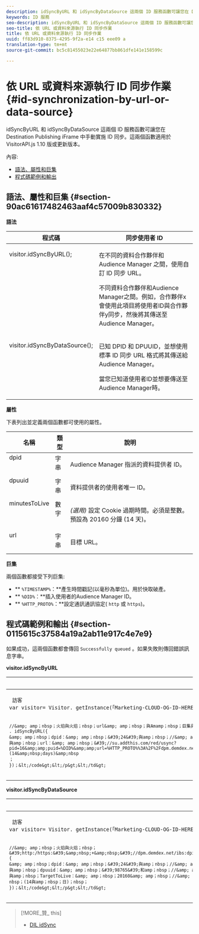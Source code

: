```yaml
---
description: idSyncByURL 和 idSyncByDataSource 這兩個 ID 服務函數可讓您在 Destination Publishing iFrame 中手動實施 ID 同步。這兩個函數適用於 VisitorAPI.js 1.10 版或更新版本。
keywords: ID 服務
seo-description: idSyncByURL 和 idSyncByDataSource 這兩個 ID 服務函數可讓您在 Destination Publishing iFrame 中手動實施 ID 同步。這兩個函數適用於 VisitorAPI.js 1.10 版或更新版本。
seo-title: 依 URL 或資料來源執行 ID 同步作業
title: 依 URL 或資料來源執行 ID 同步作業
uuid: ff83d910-8375-4295-9f2a-e14 c15 eee09 a
translation-type: tm+mt
source-git-commit: bc5c81455023e22e64877bb861dfe141e158599c

---
```



# 依 URL 或資料來源執行 ID 同步作業{#id-synchronization-by-url-or-data-source}

idSyncByURL 和 idSyncByDataSource 這兩個 ID 服務函數可讓您在 Destination Publishing iFrame 中手動實施 ID 同步。這兩個函數適用於 VisitorAPI.js 1.10 版或更新版本。

內容:

<ul class="simplelist"> 
 <li> <a href="../../library/get-set/idsync.md#section-90ac61617482463aaf4c57009b830332" format="dita" scope="local"> 語法、屬性和巨集 </a> </li> 
 <li> <a href="../../library/get-set/idsync.md#section-0115615c37584a19a2ab11e917c4e7e9" format="dita" scope="local"> 程式碼範例和輸出 </a> </li> 
</ul>

## 語法、屬性和巨集 {#section-90ac61617482463aaf4c57009b830332}

**語法**

<table id="table_ADC7501511914805A6A6B24B2DFEBA51"> 
 <thead> 
  <tr> 
   <th colname="col1" class="entry"> 程式碼 </th> 
   <th colname="col2" class="entry"> 同步使用者 ID </th> 
  </tr> 
 </thead>
 <tbody> 
  <tr valign="top"> 
   <td colname="col1"> <p> <span class="codeph"> visitor.idSyncByURL(); </span> </p> </td> 
   <td colname="col2"> <p>在不同的資料合作夥伴和 <span class="keyword">Audience Manager</span> 之間，使用自訂 ID 同步 URL。 </p> <p> 
     <draft-comment>
       不同資料合作夥伴和Audience Manager之間。例如，合作夥伴x會使用此項目將使用者ID與合作夥伴y同步，然後將其傳送至Audience Manager。 
     </draft-comment> </p> </td> 
  </tr> 
  <tr valign="top"> 
   <td colname="col1"> <p> <span class="codeph"> visitor.idSyncByDataSource(); </span> </p> </td> 
   <td colname="col2"> <p>已知 DPID 和 DPUUID，並想使用標準 ID 同步 URL 格式將其傳送給 <span class="keyword">Audience Manager</span>。 </p> <p> 
     <draft-comment>
       當您已知道使用者ID並想要傳送至Audience Manager時。 
     </draft-comment> </p> </td> 
  </tr> 
 </tbody> 
</table>

**屬性**

下表列出並定義兩個函數都可使用的屬性。

<table id="table_5343BE784E694C67B09A0A8878CF8001"> 
 <thead> 
  <tr> 
   <th colname="col1" class="entry"> 名稱 </th> 
   <th colname="col2" class="entry"> 類型 </th> 
   <th colname="col3" class="entry"> 說明 </th> 
  </tr> 
 </thead>
 <tbody> 
  <tr valign="top"> 
   <td colname="col1"> <span class="codeph"> dpid </span> </td> 
   <td colname="col2"> 字串 </td> 
   <td colname="col3"> <p>Audience Manager 指派的資料提供者 ID。 </p> </td> 
  </tr> 
  <tr valign="top"> 
   <td colname="col1"> <span class="codeph"> dpuuid </span> </td> 
   <td colname="col2"> 字串 </td> 
   <td colname="col3"> <p>資料提供者的使用者唯一 ID。 </p> </td> 
  </tr> 
  <tr valign="top"> 
   <td colname="col1"> <span class="codeph"> minutesToLive </span> </td> 
   <td colname="col2"> 數字 </td> 
   <td colname="col3"> <p> <i>(選用)</i> 設定 Cookie 過期時間。必須是整數。預設為 20160 分鐘 (14 天)。 </p> </td> 
  </tr> 
  <tr valign="top"> 
   <td colname="col1"> <span class="codeph"> url </span> </td> 
   <td colname="col2"> 字串 </td> 
   <td colname="col3"> <p>目標 URL。 </p> </td> 
  </tr> 
 </tbody> 
</table>

**巨集**

兩個函數都接受下列巨集:

* ** `%TIMESTAMP%`：**產生時間戳記(以毫秒為單位)。用於快取破產。
* ** `%DID%`：**插入使用者的Audience Manager ID。
* ** `%HTTP_PROTO%`：**設定通訊通訊協定( `http` 或 `https`)。

## 程式碼範例和輸出 {#section-0115615c37584a19a2ab11e917c4e7e9}

如果成功，這兩個函數都會傳回 `Successfully queued` 。如果失敗則傳回錯誤訊息字串。

**visitor.idSyncByURL**

<table id="table_56AD8291DF9445C69CC2BF50435E1626"> 
 <thead> 
  <tr> 
   <th colname="col1" class="entry"> 程式碼範例 </th> 
   <th colname="col2" class="entry"> 程式碼輸出 </th> 
  </tr> 
 </thead>
 <tbody> 
  <tr> 
   <td colname="col1"> <p> <code class="syntax javascript"> 訪客
var visitor= Visitor. getInstance(「Marketing-CLOUD-OG-ID-HERE」，{})；

    //&amp; amp；nbsp；火焰與火焰；nbsp；url&amp; amp；nbsp；與Amamp；nbsp；巨集與amp；nbsp；replacedvisitor
    . idSyncByURL({
    &amp; amp；nbsp；dpid：&amp; amp；nbsp；&#39;24&#39;與amp；nbsp；//&amp; amp；nbsp；必須與amp；nbsp；&amp; amp；nbsp；a&amp; amp；nbsp；字串
    與amp；nbsp；url：&amp; amp；nbsp；&#39;//su.addthis.com/red/usync?pid=16&amp;amp;puid=%DID%&amp;amp;url=%HTTP_PROTO%%3A%2F%2Fdpm.demdex.net%2Fibs%3Adpid%3D420%26dpuuid%3D%7B%7Buid%7D%7D&#39;,&amp;nbsp;minutesToLive:&amp;nbsp;20160&amp;nbsp;//&amp;nbsp;optional,&amp;nbsp;defaults&amp;nbsp;to&amp;nbsp;20160&amp;nbsp;minutes&amp;nbsp;(14&amp;nbsp;days)&amp;nbsp
    ；
    })；&lt;/code&gt;&lt;/p&gt;&lt;/td&gt;
<td colname="col2"> <p> <span class="codeph"> http://su.addthis.com/red/usync?pid=16&amp;puid=28777806459181003670799219185178493848&amp;url=http%3A%2F%2Fdpm.demdex.net%2Fibs%3Adpid%3D420%26dpuuid%3D%7B%7Buid%7D%7D </span> </p> </td> 
  </tr> 
 </tbody> 
</table>

**visitor.idSyncByDataSource**

<table id="table_90D61A7E715D47238AAFF2808B33C2F0"> 
 <thead> 
  <tr> 
   <th colname="col1" class="entry"> 程式碼範例 </th> 
   <th colname="col2" class="entry"> 程式碼輸出 </th> 
  </tr> 
 </thead>
 <tbody> 
  <tr> 
   <td colname="col1"> <p> <code class="syntax javascript"> 訪客
var visitor= Visitor. getInstance(「Marketing-CLOUD-OG-ID-HERE」，{})；

    //&amp; amp；nbsp；火焰與火焰；nbsp；&#39;http:/https:&#39;&amp;nbsp;+&amp;nbsp;&#39;//dpm.demdex.net/ibs:dpid=&amp;lt;dpid&amp;gt;&amp;amp;dpuuid=&amp;lt;dpuuid&amp;gt;&#39;visitor.idSyncByDataSource(
    {
    &amp; amp；nbsp；dpid：&amp; amp；nbsp；&#39;24&#39;與amp；nbsp；//&amp; amp；nbsp；必須與amp；nbsp；&amp; amp；nbsp；a&amp; amp；nbsp；字串
    與amp；nbsp；dpuuid：&amp; amp；nbsp；&#39;98765&#39;和amp；nbsp；//&amp; amp；nbsp；必須與amp；nbsp；&amp; amp；nbsp；a&amp; amp；nbsp；字串
    與amp；nbsp；TargetToLive：&amp; amp；nbsp；20160&amp; amp；nbsp；//&amp; amp；nbsp；選擇性與amp；nbsp；預設與amp；nbsp；to&amp; amp；nbsp；20160&amp; amp；nbsp；分鐘與amp；nbsp；(14與amp；nbsp；日)；nbsp；
    })；&lt;/code&gt;&lt;/p&gt;&lt;/td&gt;
<td colname="col2"> <p> <span class="codeph"> http://dpm.demdex.net/ibs:dpid=24&amp;dpuuid=98765 </span> </p> </td> 
  </tr> 
 </tbody> 
</table>

>[!MORE_贊_ this]
>
>* [DIL idSync](https://marketing.adobe.com/resources/help/en_US/aam/r_dil_idsync.html)


